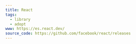 ```yaml
---
title: React
tags:
  - library
  - adopt
www: https://es.react.dev/
source_code: https://github.com/facebook/react/releases
---
```

